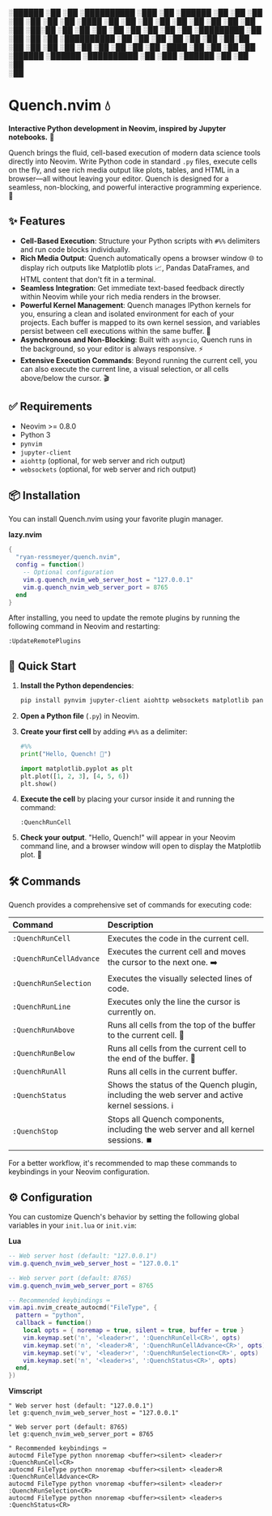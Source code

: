 
  ░██████   ░██     ░██ ░██████████ ░███    ░██   ░██████  ░██     ░██ 
 ░██   ░██  ░██     ░██ ░██         ░████   ░██  ░██   ░██ ░██     ░██ 
░██     ░██ ░██     ░██ ░██         ░██░██  ░██ ░██        ░██     ░██ 
░██     ░██ ░██     ░██ ░█████████  ░██ ░██ ░██ ░██        ░██████████ 
░██     ░██ ░██     ░██ ░██         ░██  ░██░██ ░██        ░██     ░██ 
 ░██   ░██   ░██   ░██  ░██         ░██   ░████  ░██   ░██ ░██     ░██ 
  ░██████     ░██████   ░██████████ ░██    ░███   ░██████  ░██     ░██ 
       ░██                                                             
        ░██                                                            
                              
# Quench.nvim 💧

**Interactive Python development in Neovim, inspired by Jupyter notebooks.** 🐍

Quench brings the fluid, cell-based execution of modern data science tools directly into Neovim. Write Python code in standard `.py` files, execute cells on the fly, and see rich media output like plots, tables, and HTML in a browser—all without leaving your editor. Quench is designed for a seamless, non-blocking, and powerful interactive programming experience. 🚀

## ✨ Features

  * **Cell-Based Execution**: Structure your Python scripts with `#%%` delimiters and run code blocks individually.
  * **Rich Media Output**: Quench automatically opens a browser window 🌐 to display rich outputs like Matplotlib plots 📈, Pandas DataFrames, and HTML content that don't fit in a terminal.
  * **Seamless Integration**: Get immediate text-based feedback directly within Neovim while your rich media renders in the browser.
  * **Powerful Kernel Management**: Quench manages IPython kernels for you, ensuring a clean and isolated environment for each of your projects. Each buffer is mapped to its own kernel session, and variables persist between cell executions within the same buffer. 🧠
  * **Asynchronous and Non-Blocking**: Built with `asyncio`, Quench runs in the background, so your editor is always responsive. ⚡
  * **Extensive Execution Commands**: Beyond running the current cell, you can also execute the current line, a visual selection, or all cells above/below the cursor. 🎬

## ✅ Requirements

  * Neovim \>= 0.8.0
  * Python 3
  * `pynvim`
  * `jupyter-client`
  * `aiohttp` (optional, for web server and rich output)
  * `websockets` (optional, for web server and rich output)

## 📦 Installation

You can install Quench.nvim using your favorite plugin manager.

**lazy.nvim**

```lua
{
  "ryan-ressmeyer/quench.nvim",
  config = function()
    -- Optional configuration
    vim.g.quench_nvim_web_server_host = "127.0.0.1"
    vim.g.quench_nvim_web_server_port = 8765
  end
}
```

After installing, you need to update the remote plugins by running the following command in Neovim and restarting:

```vim
:UpdateRemotePlugins
```

## 🚀 Quick Start

1.  **Install the Python dependencies**:

    ```bash
    pip install pynvim jupyter-client aiohttp websockets matplotlib pandas
    ```

2.  **Open a Python file** (`.py`) in Neovim.

3.  **Create your first cell** by adding `#%%` as a delimiter:

    ```python
    #%%
    print("Hello, Quench! 👋")

    import matplotlib.pyplot as plt
    plt.plot([1, 2, 3], [4, 5, 6])
    plt.show()
    ```

4.  **Execute the cell** by placing your cursor inside it and running the command:

    ```vim
    :QuenchRunCell
    ```

5.  **Check your output**. "Hello, Quench\!" will appear in your Neovim command line, and a browser window will open to display the Matplotlib plot. 🎉

## 🛠️ Commands

Quench provides a comprehensive set of commands for executing code:

| Command | Description |
| :--- | :--- |
| `:QuenchRunCell` | Executes the code in the current cell. |
| `:QuenchRunCellAdvance` | Executes the current cell and moves the cursor to the next one. ➡️ |
| `:QuenchRunSelection` | Executes the visually selected lines of code. |
| `:QuenchRunLine` | Executes only the line the cursor is currently on. |
| `:QuenchRunAbove` | Runs all cells from the top of the buffer to the current cell. 🔼 |
| `:QuenchRunBelow` | Runs all cells from the current cell to the end of the buffer. 🔽 |
| `:QuenchRunAll` | Runs all cells in the current buffer. |
| `:QuenchStatus` | Shows the status of the Quench plugin, including the web server and active kernel sessions. ℹ️ |
| `:QuenchStop` | Stops all Quench components, including the web server and all kernel sessions. ⏹️ |

For a better workflow, it's recommended to map these commands to keybindings in your Neovim configuration.

## ⚙️ Configuration

You can customize Quench's behavior by setting the following global variables in your `init.lua` or `init.vim`:

**Lua**

```lua
-- Web server host (default: "127.0.0.1")
vim.g.quench_nvim_web_server_host = "127.0.0.1"

-- Web server port (default: 8765)
vim.g.quench_nvim_web_server_port = 8765

-- Recommended keybindings ⌨️
vim.api.nvim_create_autocmd("FileType", {
  pattern = "python",
  callback = function()
    local opts = { noremap = true, silent = true, buffer = true }
    vim.keymap.set('n', '<leader>r', ':QuenchRunCell<CR>', opts)
    vim.keymap.set('n', '<leader>R', ':QuenchRunCellAdvance<CR>', opts)
    vim.keymap.set('v', '<leader>r', ':QuenchRunSelection<CR>', opts)
    vim.keymap.set('n', '<leader>s', ':QuenchStatus<CR>', opts)
  end,
})
```

**Vimscript**

```vim
" Web server host (default: "127.0.0.1")
let g:quench_nvim_web_server_host = "127.0.0.1"

" Web server port (default: 8765)
let g:quench_nvim_web_server_port = 8765

" Recommended keybindings ⌨️
autocmd FileType python nnoremap <buffer><silent> <leader>r :QuenchRunCell<CR>
autocmd FileType python nnoremap <buffer><silent> <leader>R :QuenchRunCellAdvance<CR>
autocmd FileType python vnoremap <buffer><silent> <leader>r :QuenchRunSelection<CR>
autocmd FileType python nnoremap <buffer><silent> <leader>s :QuenchStatus<CR>
```
